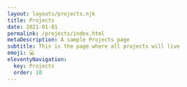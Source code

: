 ```yaml
---
layout: layouts/projects.njk
title: Projects
date: 2021-01-01
permalink: /projects/index.html
metaDescription: A sample Projects page
subtitle: This is the page where all projects will live
emoji: 💻
eleventyNavigation:
  key: Projects
  order: 10
---
```

